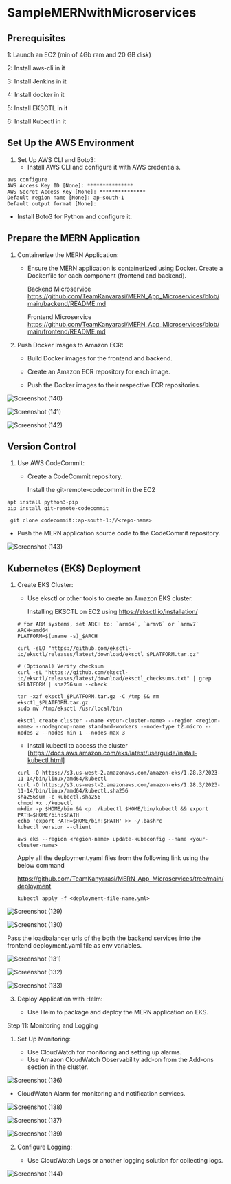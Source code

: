 # SampleMERNwithMicroservices

## Prerequisites
1: Launch an EC2 (min of 4Gb ram and 20 GB disk)

2: Install aws-cli in it

3: Install Jenkins in it

4: Install docker in it

5: Install EKSCTL in it

6: Install Kubectl in it

## Set Up the AWS Environment

1. Set Up AWS CLI and Boto3:
   - Install AWS CLI and configure it with AWS credentials.
     
```
aws configure
AWS Access Key ID [None]: ***************
AWS Secret Access Key [None]: ***************
Default region name [None]: ap-south-1
Default output format [None]:
```
   - Install Boto3 for Python and configure it.

## Prepare the MERN Application

1. Containerize the MERN Application:

   - Ensure the MERN application is containerized using Docker. Create a Dockerfile for each component (frontend and backend).

     Backend Microservice
     https://github.com/TeamKanyarasi/MERN_App_Microservices/blob/main/backend/README.md

     Frontend Microservice
     https://github.com/TeamKanyarasi/MERN_App_Microservices/blob/main/frontend/README.md

2. Push Docker Images to Amazon ECR:

   - Build Docker images for the frontend and backend.

   - Create an Amazon ECR repository for each image.

   - Push the Docker images to their respective ECR repositories.
  
![Screenshot (140)](https://github.com/TeamKanyarasi/MERN_App_Microservices/assets/139607786/22dd7b5b-a80e-47b4-bb89-db22dbfe5f85)

![Screenshot (141)](https://github.com/TeamKanyarasi/MERN_App_Microservices/assets/139607786/08b2d0ad-ba65-4c97-b1e5-fa4d8c31bd9e)

![Screenshot (142)](https://github.com/TeamKanyarasi/MERN_App_Microservices/assets/139607786/d072508b-3ddd-486b-a5bd-a48dd3ae57d6)


## Version Control

1. Use AWS CodeCommit:

   - Create a CodeCommit repository.
   
      Install the git-remote-codecommit in the EC2

```
apt install python3-pip
pip install git-remote-codecommit
``` 
```
 git clone codecommit::ap-south-1://<repo-name>
```
   - Push the MERN application source code to the CodeCommit repository.

![Screenshot (143)](https://github.com/TeamKanyarasi/MERN_App_Microservices/assets/139607786/285ec8b3-bf01-47ea-aff4-c1039b2765cb)



## Kubernetes (EKS) Deployment

1. Create EKS Cluster:

   - Use eksctl or other tools to create an Amazon EKS cluster.

     Installing EKSCTL on EC2 using https://eksctl.io/installation/
    ```
    # for ARM systems, set ARCH to: `arm64`, `armv6` or `armv7`
   ARCH=amd64
   PLATFORM=$(uname -s)_$ARCH
   
   curl -sLO "https://github.com/eksctl-io/eksctl/releases/latest/download/eksctl_$PLATFORM.tar.gz"
   
   # (Optional) Verify checksum
   curl -sL "https://github.com/eksctl-io/eksctl/releases/latest/download/eksctl_checksums.txt" | grep $PLATFORM | sha256sum --check
   
   tar -xzf eksctl_$PLATFORM.tar.gz -C /tmp && rm eksctl_$PLATFORM.tar.gz
   sudo mv /tmp/eksctl /usr/local/bin
    ```
    ```
    eksctl create cluster --name <your-cluster-name> --region <region-name> --nodegroup-name standard-workers --node-type t2.micro --nodes 2 --nodes-min 1 --nodes-max 3
    ```
    
    - Install kubectl to access the cluster  [https://docs.aws.amazon.com/eks/latest/userguide/install-kubectl.html]
      
     ```
     curl -O https://s3.us-west-2.amazonaws.com/amazon-eks/1.28.3/2023-11-14/bin/linux/amd64/kubectl
     curl -O https://s3.us-west-2.amazonaws.com/amazon-eks/1.28.3/2023-11-14/bin/linux/amd64/kubectl.sha256
     sha256sum -c kubectl.sha256
     chmod +x ./kubectl
     mkdir -p $HOME/bin && cp ./kubectl $HOME/bin/kubectl && export PATH=$HOME/bin:$PATH
     echo 'export PATH=$HOME/bin:$PATH' >> ~/.bashrc
     kubectl version --client
     ```
     ```
     aws eks --region <region-name> update-kubeconfig --name <your-cluster-name>
     ```

    Apply all the deployment.yaml files from the following link using the below command
   
    https://github.com/TeamKanyarasi/MERN_App_Microservices/tree/main/deployment

    ```
    kubectl apply -f <deployment-file-name.yml>
    ```

![Screenshot (129)](https://github.com/TeamKanyarasi/MERN_App_Microservices/assets/139607786/efe26be3-b6d5-4d29-b26d-000a5000a981)

![Screenshot (130)](https://github.com/TeamKanyarasi/MERN_App_Microservices/assets/139607786/9c5c0e83-c5cd-472e-9765-f496a636049b)

Pass the loadbalancer urls of the both the backend services into the frontend deployment.yaml file as env variables.

![Screenshot (131)](https://github.com/TeamKanyarasi/MERN_App_Microservices/assets/139607786/feb34f2a-7a82-4a17-8d9a-f016f488033b)

![Screenshot (132)](https://github.com/TeamKanyarasi/MERN_App_Microservices/assets/139607786/37660548-2648-448f-bb6a-84187e2eb417)

![Screenshot (133)](https://github.com/TeamKanyarasi/MERN_App_Microservices/assets/139607786/512a829b-53e4-45e5-9191-c78187dcba46)


3. Deploy Application with Helm:

   - Use Helm to package and deploy the MERN application on EKS.


Step 11: Monitoring and Logging

1. Set Up Monitoring:

   - Use CloudWatch for monitoring and setting up alarms.
   - Use  Amazon CloudWatch Observability add-on from the Add-ons section in the cluster.

![Screenshot (136)](https://github.com/TeamKanyarasi/MERN_App_Microservices/assets/139607786/adff7172-ae7f-4567-9ccf-3350c637d834)

   - CloudWatch Alarm for monitoring and notification services.

 ![Screenshot (138)](https://github.com/TeamKanyarasi/MERN_App_Microservices/assets/139607786/8c4d8967-4fe0-4fea-abe4-e95eca47a92f)

 ![Screenshot (137)](https://github.com/TeamKanyarasi/MERN_App_Microservices/assets/139607786/e519bb23-5417-40c7-beef-78567e8230c9)

 ![Screenshot (139)](https://github.com/TeamKanyarasi/MERN_App_Microservices/assets/139607786/f251050e-4576-4ddd-a6a9-66a398b7727e)


2. Configure Logging:

   - Use CloudWatch Logs or another logging solution for collecting logs.

![Screenshot (144)](https://github.com/TeamKanyarasi/MERN_App_Microservices/assets/139607786/ccaff468-07f9-4e20-a49d-d17aabfc95c8)
